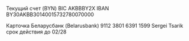 Текущий счет (BYN)
BIC
AKBBBY2X
IBAN
BY30AKBB30140015732780070000

Карточка
Беларусбанк (Belarusbank)
9112 3801 6391 1599
Sergei Tsarik
срок действия до 02/28
